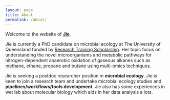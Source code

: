 ```yaml
---
layout: page
title: About
permalink: /about/
---
```


Welcome to the website of **[Jie](https://scholar.google.com/citations?hl=zh-CN&user=s_Uga6sAAAAJ)**.

Jie is currently a PhD candidate on microbial ecology at The University of Queensland funded by [Research Training Scholarship](https://ppl.app.uq.edu.au/content/4.80.01-uq-and-rtp-research-scholarships). Her topic focus on understanding the novel microorganisms and metabolic pathways for nitrogen-dependent anaerobic oxidation of gaseous alkanes such as methane, ethane, propane and butane using multi-omics techniques.

Jie is seeking a postdoc researcher position in **microbial ecology**. Jie is keen to join a research team and undertake microbial ecology studies and **pipelines/workflows/tools development**. Jie also has some experiences in wet lab about molecular biology which aids in her data analysis a lots.
